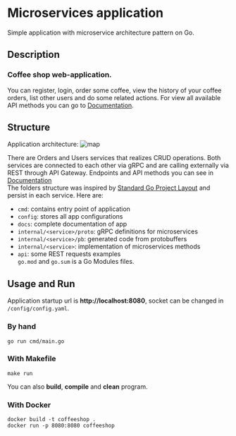 # Microservices application

Simple application with microservice architecture pattern on Go.

## Description
### **Coffee shop web-application.**
You can register, login, order some coffee, view the history of your coffee orders, list other users and do some related actions. For view all available API methods you can go to [Documentation](/docs/documentation.md).

## Structure
Application architecture:
![map](https://i.ibb.co/mT5MvWY/Frame-6-2.jpg)

There are Orders and Users services that realizes CRUD operations. Both services are connected to each other via gRPC and are calling externally via REST through API Gateway. Endpoints and API methods you can see in [Documentation](/docs/documentation.md) \
The folders structure was inspired by [Standard Go Project Layout](https://github.com/golang-standards/project-layout) and persist in each service. Here are:
- `cmd`: contains entry point of application
- `config`: stores all app configurations
- `docs`: complete documentation of app
- `internal/<service>/proto`: gRPC definitions for microservices
- `internal/<service>/pb`: generated code from protobuffers
- `internal/<service>`: implementation of microservices methods
- `api`: some REST requests examples \
`go.mod` and `go.sum` is a Go Modules files.

## Usage and Run
Application startup url is **http://localhost:8080**, socket can be changed in `/config/config.yaml`.

### By hand
```
go run cmd/main.go
```
### With Makefile
```
make run
```
You can also **build**, **compile** and **clean** program.
### With Docker
```
docker build -t coffeeshop .
docker run -p 8080:8080 coffeeshop
```